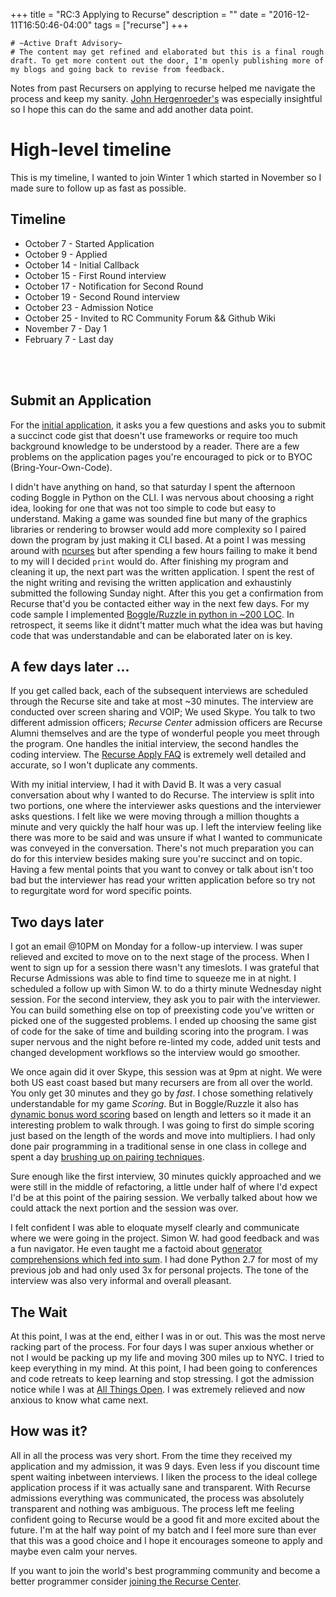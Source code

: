 +++
title = "RC:3 Applying to Recurse"
description = ""
date = "2016-12-11T16:50:46-04:00"
tags = ["recurse"]
+++



```
# ~Active Draft Advisory~
# The content may get refined and elaborated but this is a final rough draft. To get more content out the door, I'm openly publishing more of my blogs and going back to revise from feedback.
```


Notes from past Recursers on applying to recurse helped me navigate the process and keep my sanity. [John Hergenroeder's](http://dev.jdherg.com/posts/2015/07/20/the-recurse-center-a-qa-for-past-me/) was especially insightful so I hope this can do the same and add another data point.

High-level timeline
===

This is my timeline, I wanted to join Winter 1 which started in November so I made sure to follow up as fast as possible.

Timeline
---
- October 7  - Started Application
- October 9  - Applied
- October 14 - Initial Callback
- October 15 - First Round interview
- October 17 - Notification for Second Round
- October 19 - Second Round interview
- October 23 - Admission Notice
- October 25 - Invited to RC Community Forum && Github Wiki
- November 7 - Day 1
- February 7 - Last day
<br/>
<br/>

Submit an Application
---
For the [initial application](https://www.recurse.com/apply/retreat), it asks you a few questions and asks you to submit a succinct code gist that doesn't use frameworks or require too much background knowledge to be understood by a reader. There are a few problems on the application pages you're encouraged to pick or to BYOC (Bring-Your-Own-Code).

I didn't have anything on hand, so that saturday I spent the afternoon coding Boggle in Python on the CLI.
I was nervous about choosing a right idea, looking for one that was not too simple to code but easy to understand. Making a game was sounded fine but many of the graphics libraries or rendering to browser would add more complexity so I paired down the program by just making it CLI based. At a point I was messing around with [ncurses](https://en.wikipedia.org/wiki/Ncurses) but after spending a few hours failing to make it bend to my will I decided `print` would do. After finishing my program and cleaning it up, the next part was the written application. I spent the rest of the night writing and revising the written application and exhaustinly submitted the following Sunday night. After this you get a confirmation from Recurse that'd you be contacted either way in the next few days. For my code sample I implemented [Boggle/Ruzzle in python in ~200 LOC](https://gist.github.com/stanzheng/d41bd3cada14c3b6310f33f0793e4ec2). In retrospect, it seems like it didnt't matter much what the idea was but having code that was understandable and can be elaborated later on is key.

A few days later ...
---

If you get called back, each of the subsequent interviews are scheduled through the Recurse site and take at most ~30 minutes. The interview are conducted over screen sharing and VOIP; We used Skype. You talk to two different admission officers; _Recurse Center_ admission officers are Recurse Alumni themselves and are the type of wonderful people you meet through the program. One handles the initial interview, the second handles the coding interview. The [Recurse Apply FAQ](https://www.recurse.com/faq) is extremely well detailed and accurate, so I won't duplicate any comments.

With my initial interview, I had it with David B. It was a very casual conversation about why I wanted to do Recurse. The interview is split into two portions, one where the interviewer asks questions and the interviewer asks questions. I felt like we were moving through a million thoughts a minute and very quickly the half hour was up. I left the interview feeling like there was more to be said and was unsure if what I wanted to communicate was conveyed in the conversation. There's not much preparation you can do for this interview besides making sure you're succinct and on topic. Having a few mental points that you want to convey or talk about isn't too bad but the interviewer has read your written application before so try not to regurgitate word for word specific points.

Two days later
---
I got an email @10PM on Monday for a follow-up interview. I was super relieved and excited to move on to the next stage of the process. When I went to sign up for a session there wasn't any timeslots. I was grateful that Recurse Admissions was able to find time to squeeze me in at night. I scheduled a follow up with Simon W. to do a thirty minute Wednesday night session. For the second interview, they ask you to pair with the interviewer. You can build something else on top of preexisting code you've written or picked one of the suggested problems. I ended up choosing the same gist of code for the sake of time and building scoring into the program. I was super nervous and the night before re-linted my code, added unit tests and changed development workflows so the interview would go smoother.

We once again did it over Skype, this session was at 9pm at night. We were both US east coast based but many recursers are from all over the world. You only get 30 minutes and they go by *fast*. I chose something relatively understandable for my game _Scoring_. But in Boggle/Ruzzle it also has [dynamic bonus word scoring](http://ruzzleonline.net/ruzzle-tips-to-improve-your-ruzzle-score/) based on length and letters so it made it an interesting problem to walk through. I was going to first do simple scoring just based on the length of the words and move into multipliers. I had only done pair programming in a traditional sense in one class in college and spent a day [brushing up on pairing techniques](https://www.google.com/search?q=pair+programming+tips).


 Sure enough like the first interview, 30 minutes quickly approached and we were still in the middle of refactoring, a little under half of where I'd expect I'd be at this point of the pairing session. We verbally talked about how we could attack the next portion and the session was over.

I felt confident I was able to eloquate myself clearly and communicate where we were going in the project. Simon W. had good feedback and was a fun navigator. He even taught me a factoid about [generator comprehensions which fed into sum](http://stackoverflow.com/questions/364802/generator-comprehension). I had done Python 2.7 for most of my previous job and had only used 3x for personal projects. The tone of the interview was also very informal and overall pleasant.


The Wait
---
At this point, I was at the end, either I was in or out. This was the most nerve racking part of the process. For four days I was super anxious whether or not I would be packing up my life and moving 300 miles up to NYC. I tried to keep everything in my mind. At this point, I had been going to conferences and code retreats to keep learning and stop stressing. I got the admission notice while I was at [All Things Open](/post/all-things-open/). I was extremely relieved and now anxious to know what came next.


How was it?
---
All in all the process was very short. From the time they received my application and my admission, it was 9 days. Even less if you discount time spent waiting inbetween interviews. I liken the process to the ideal college application process if it was actually sane and transparent. With Recurse admissions everything was communicated, the process was absolutely transparent and nothing was ambiguous. The process left me feeling confident going to Recurse would be a good fit and more excited about the future. I'm at the half way point of my batch and I feel more sure than ever that this was a good choice and I hope it encourages someone to apply and maybe even calm your nerves.

If you want to join the world's best programming community and become a better programmer consider [joining the Recurse Center](https://www.recurse.com/scout/click?t=710ee58e0b0ad8d9f443f9c9440137f1).


